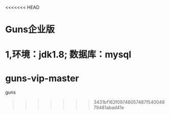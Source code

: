 <<<<<<< HEAD
# Guns企业版
1,环境：jdk1.8; 数据库：mysql
=======
# guns-vip-master
guns
>>>>>>> 3431bf162f09748057487f54004879481abad41e
